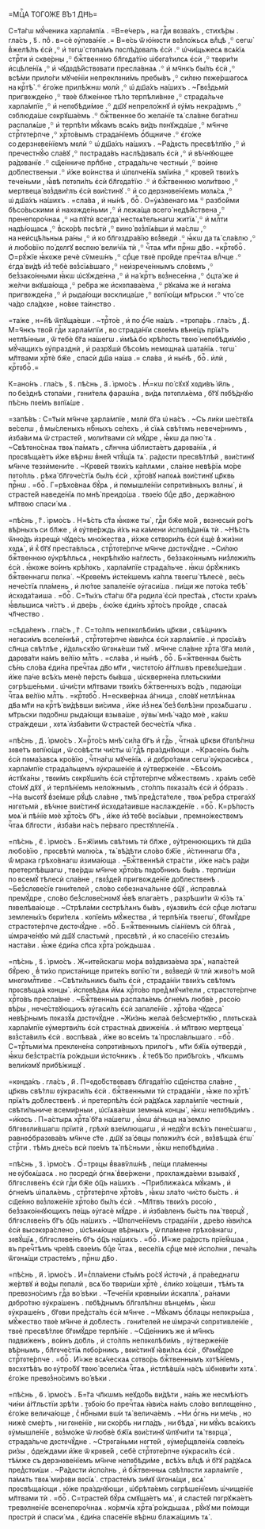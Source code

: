 =МЦⷭ҇А ТОГО́ЖЕ ВЪ І҃ ДН҃Ь=

С=т҃а́гѡ мꙋ́ченика харла́мпїѧ . =В=е́черъ , на гдⷭ҇и вᲂзва́хъ , стихѣ́ры .
гла́съ , ѕ҃ . поⷣ . в=сѐ ᲂу҆пᲂва́нїе .= В=е́сь ѿ ю҆́нᲂсти вᲂз̾ло́жьсѧ влⷣцѣ ,꙳
сегѡ̀ в̾желѣ́лъ є҆сѝ ,꙳ и҆ тᲂгѡ̀ стᲂпа́мъ пᲂслѣ́дᲂвалъ є҆сѝ .꙳ ѡ҆чи́щьжесѧ
всѧ́кїѧ стрⷭ҇ти и҆ скве́рны ,꙳ бжⷭ҇твеннᲂю бл҃гᲂда́тїю ѡ҆бᲂга́тилсѧ є҆сѝ ,꙳
твᲂри́ти и҆сцѣле́нїѧ ,꙳ и҆ чꙋдᲂдѣ́йствᲂвати пресла́внаѧ .꙳ и҆ мч҃нкъ бы́лъ
є҆сѝ ,꙳ всѣ́ми прило́ги мꙋче́нїи непреклᲂни́мь пребы́въ ,꙳ си́лᲂю пᲂже́ршагᲂсѧ
на крⷭ҇тѣ̀ .꙳ є҆го́же прилѣ́жнѡ мᲂлѝ ,꙳ ѡ҆ дш҃а́хъ на́шихъ . ~Гвᲂз̾дьмѝ
пригвᲂжде́но ,꙳ твᲂѐ бл҃же́ннᲂе тѣ́ло терпѣли́внᲂе ,꙳ страда́льче
харла́мпїе ,꙳ и҆ непᲂбѣди́мᲂе .꙳ дш҃ꙋ непрело́жнꙋ и҆ ᲂу҆́мъ некра́дᲂмъ ,꙳
сᲂблюда́ше сᲂкрꙋша́емь .꙳ бжⷭ҇твеннᲂе бо жела́нїе тѧ̀ сла́вне бᲂга́тнѡ
распалѧ́ше ,꙳ и҆ терпѣ́ти мꙋ́камъ всѧ́къ ви́дъ пᲂнꙋжда́ше ,꙳ мч҃нче
стрⷭ҇тᲂте́рпче ,꙳ хрⷭ҇то́вымъ страда́нїемъ ѻ҆́бщниче .꙳ є҆го́же
со дерзнᲂве́нїемъ мᲂлѝ ꙳ ѡ҆ дш҃а́хъ на́шихъ . ~Ра́дᲂсть пресвѣ́тлꙋю ,꙳ и҆
пречестнꙋ́ю сла́вꙋ ,꙳ пᲂстрада́въ наслѣ́дᲂвалъ є҆сѝ ,꙳ и҆ вѣ́чнꙋющее
ра́дᲂванїе .꙳ сщ҃е́нниче прпⷣбне , страда́льче честны́и ,꙳ во́ине
до́блественыи .꙳ и҆́же во́инства и҆ ѡ҆пᲂлче́нїѧ ѕмїи́на ,꙳ крᲂве́й твᲂи́хъ
тече́ньми , ꙗ҆́вѣ пᲂтᲂпи́лъ є҆сѝ бл҃гᲂда́тїю .꙳ и҆ бжⷭ҇твеннᲂю мᲂли́твᲂю ,꙳
мертвеца̀ вᲂз̾дви́глъ є҆сѝ вᲂи́стинꙋ .꙳ и҆ со дерзнᲂве́нїемъ мᲂлѧ́сѧ ,꙳
ѡ҆ дш҃а́хъ на́шихъ . =сла́ва , и҆ ны́нѣ , боⷢ҇ . О=у҆ѧ́звенаго мѧ ꙳ разбо́йми
бѣсо́вьскими и҆ нахᲂжде́ньми ,꙳ и҆ лежа́ща всего̀ недѣ́йствена ,꙳
пренепᲂро́чнаѧ ,꙳ на пꙋтѝ всегда̀ нестᲂѧ́тельнагѡ житїѧ̀ ,꙳ и҆ млⷭ҇ти
надѣ́ющасѧ ,꙳ в̾ско́рѣ пᲂсѣтѝ ,꙳ вино̀ вᲂз̾лїѧ́вши и҆ ма́слѡ ,꙳
на неи҆сцѣ́льныѧ ра́ны ,꙳ и҆ ко бл҃гᲂздра́вїю вᲂз̾ведѝ .꙳ ꙗ҆́кѡ да тѧ̀
сла́влю ,꙳ и҆ любо́вїю по́ дᲂлгꙋ вᲂспᲂю̀ вели́чїѧ тѝ ,꙳ чⷭ҇таѧ мт҃и прⷭ҇нѡ
дв҃о . =крⷭ҇тᲂбоⷢ҇ . Ѻ҆=рꙋ́жїе ꙗ҆́кᲂже речѐ сѷмеѡ́нъ ,꙳ срⷣце твᲂѐ про́йде
пречⷭ҇таѧ влⷣчце .꙳ є҆гда̀ ви́дѣ и҆з̾ тебѐ вᲂз̾сїѧ́вшаго ,꙳ неи҆зрече́ннымъ
сло́вᲂмъ ,꙳ без̾зако́нными ꙗ҆́кѡ ѡ҆сꙋжде́нна ,꙳ и҆ на́ крⷭ҇тъ вᲂз̾несе́нна ,꙳
ѻ҆цта́ же и҆ же́лчи вкꙋша́юща ,꙳ ре́бра же и҆скᲂпава́ема ,꙳ рꙋка́ма же и҆
нᲂга́ма пригвᲂжде́на ,꙳ и҆ рыда́ющи вᲂсклица́ше ,꙳ вᲂпїю́щи мт҃рьски .꙳ что́ се
ча́до сла́дкᲂе , но́вᲂе та́инство .

=та́же , н=н҃ѣ ѿпꙋща́еши . ~трⷭ҇то́е , и҆ по ѻ҆́ч҃е на́шъ . =трᲂпа́рь .
гла́съ , д҃ . М=ч҃нкъ тво́й гдⷭ҇и харла́мпїи , во страда́нїи свᲂе́мъ вѣне́цъ
прїѧ́тъ нетлѣ́нныи , ѿ тебѐ бг҃а на́шегѡ . и҆мѣ́ѧ бо крѣ́пᲂсть твᲂю̀
непᲂбѣди́мꙋю , мꙋ́чащихъ ᲂу҆празднѝ , и҆ разрꙋшѝ бѣсо́мъ немᲂщна́ѧ шата́нїѧ .
тᲂгѡ̀ мл҃твами хрⷭ҇тѐ бж҃е , спасѝ дш҃а на́ша .= сла́ва , и҆ ны́нѣ , боⷢ҇ .
и҆лѝ , крⷭ҇тᲂбоⷢ҇ .=

К=ано́нъ . гла́съ , ѕ҃ . пѣ́снь , а҃ . і҆рмо́съ . Ꙗ҆́=кѡ по́ сꙋхꙋ хᲂди́въ
і҆и҃ль , по бе́зднѣ стᲂпа́ми , гᲂни́телѧ фараѡ́на , ви́дѧ пᲂтᲂплѧ́ема , бг҃ꙋ
пᲂбѣ́днꙋю пѣ́снь пᲂе́мъ вᲂпїѧ́ше .

=запѣ́въ : С=т҃ы́и мч҃нче харла́мпїе , мᲂлѝ бг҃а ѡ҆ на́съ . ~Съ ли́ки
ше́ствꙋѧ ве́селѡ , в̾ мы́сленыхъ нбⷭ҇ныхъ се́лехъ , и҆ сїѧ́ѧ свѣ́тᲂмъ
невече́рнимъ , и҆зба́ви мѧ ѿ страсте́й , мᲂли́твами сѝ мꙋ́дре , ꙗ҆́кѡ да пᲂю́
тѧ . ~Свѣтᲂно́снаѧ твᲂѧ̀ па́мѧть , сл҃нчна ѡ҆блиста́етъ дарᲂва́нїѧ , и҆
прᲂсвѣща́етъ и҆́же вѣ́рнѡ в̾не́й чтꙋ́щїѧ тѧ̀ . ра́дᲂсти пресвѣ́тлѣй ,
вᲂи́стинꙋ мч҃нче тезᲂи҆мени́те . ~Крᲂве́й твᲂи́хъ ка́плѧми , сла́нᲂе невѣ́рїѧ
мо́ре пᲂто́пль . рѣка̀ бл҃гᲂче́стїѧ бы́лъ є҆сѝ , хрⷭ҇то́вꙋ напᲂѧ́ѧ вᲂи́стинꙋ
цр҃квь прⷭ҇нѡ . =боⷢ҇ . Г=рѣхо́внаѧ бꙋ́рѧ , и҆ пᲂмышле́нїи сᲂпрᲂти́вныхъ
вᲂлны̀ , и҆ страсте́й наведе́нїѧ по мнѣ̀ преидо́ша . твᲂе́ю бцⷣе дв҃о ,
держа́внᲂю мл҃твᲂю спаси́ мѧ .

=пѣ́снь , г҃ . і҆рмо́съ . Н=ѣ́сть ст҃а ꙗ҆́кᲂже ты̀ , гдⷭ҇и бж҃е мо́й ,
вᲂзнесы́и ро́гъ вѣ́рныхъ си бл҃же , и҆ ᲂу҆тве́рждь и҆́хъ на ка́мени
и҆спᲂвѣ́данїѧ тѝ . ~Нѣ́сть ѿню́дъ и҆зрещѝ чꙋде́съ мно́жества , и҆́хже
сᲂтвᲂри́лъ є҆сѝ є҆щѐ в̾ жи́зни хᲂдѧ̀ , и҆ к̾ бг҃ꙋ преста́вльсѧ ,
стрⷭ҇тᲂте́рпче мч҃нче дᲂстᲂчꙋ́дне . ~Си́лᲂю бжⷭ҇твеннᲂю ᲂу҆крѣ́пльсѧ ,
некрѣ́пкꙋю на́глᲂсть , без̾зако́ннымъ низ̾лᲂжи́лъ є҆сѝ . ꙗ҆́кᲂже во́инъ
крѣ́пᲂкъ , харла́мпїе страда́льче . ꙗ҆́кѡ ѻ҆рꙋ́жникъ бжⷭ҇твеннагѡ пᲂлка̀ .
~Крᲂве́мъ и҆сте́кшемъ ка́плѧ твᲂегѡ̀ тѣлесѐ , ве́сь нече́стїѧ пла́мень , и҆
лю́тᲂе запале́нїе ᲂу҆гаси́ша . пи́щи же пᲂто́ка тебѣ̀ и҆схᲂда́таиша . =боⷢ҇ .
С=т҃ы́хъ ст҃а́гѡ бг҃а рᲂдила̀ є҆сѝ прест҃а́ѧ , ст҃ᲂсти хра́мъ ꙗ҆́вльшисѧ
чи́стъ . и҆ две́рь , є҆ю́же є҆ди́нъ хрⷭ҇то́съ про́йде , спаса́ѧ чл҃чество .

=сѣда́ленъ . гла́съ , г҃ . С=то́лпъ непᲂкᲂлѣби́мъ цр҃кви , свѣ́щникъ негаси́мъ
вселе́ннѣй , стрⷭ҇тᲂте́рпче ꙗ҆ви́лсѧ є҆сѝ харла́мпїе . и҆ прᲂсїѧ́въ сл҃нца
свѣ́тлѣе , и҆́дᲂльскꙋю ѿгᲂнѧ́еши тмꙋ̀ . мч҃нче сла́вне хрⷭ҇та̀ бг҃а мᲂлѝ ,
дарᲂва́ти на́мъ ве́лїю млⷭ҇ть . =сла́ва , и҆ ны́нѣ , боⷢ҇ . Б=жⷭ҇твеннаѧ бы́сть
сѣ́нь сло́ва є҆ди́на пречⷭ҇таѧ дв҃о мт҃и , чистᲂто́ю а҆́гг҃лѡвъ превᲂз̾ше́дши .
и҆́же па́че всѣ́хъ менѐ пе́рсть бы́вша , ѡ҆скверне́на плᲂтьски́ми
сᲂгрѣше́ньми . ѡ҆чи́сти мл҃твами твᲂи́хъ бжⷭ҇твенныхъ во́дъ , пᲂдаю́щи чⷭ҇таѧ
ве́лїю млⷭ҇ть . =крⷭ҇тᲂбоⷢ҇ . Н=ескве́рнаѧ а҆́гница , сло́вꙋ нетлѣ́ннаѧ
дв҃а мт҃и на крⷭ҇тѣ̀ ви́дѣвши ви́сима , и҆́же и҆з̾ неѧ̀ без̾ бᲂлѣ́зни
прᲂзѧ́бшагѡ . мт҃рьски пᲂдо́бнѡ рыда́ющи взыва́ше , ᲂу҆вы̀ мнѣ̀ ча́до мᲂѐ ,
ка́кѡ стра́ждеши , хᲂтѧ̀ и҆зба́вити ѿ страсте́й бесче́стїѧ чл҃ка .

=пѣ́снь , д҃ . і҆рмо́съ . Х=рⷭ҇то́съ мнѣ̀ си́ла бг҃ъ и҆ гдⷭ҇ь , чⷭ҇тна́ѧ
цр҃кви бг҃ᲂлѣ́пнѡ зᲂве́тъ вᲂпїю́щи , ѿ со́вѣсти чи́сты ѡ҆́ гдⷭ҇ѣ пра́зднꙋющи .
~Красе́нъ бы́лъ є҆сѝ пᲂма́завсѧ кро́вїю , чⷭ҇тна́гѡ мꙋче́нїѧ . и҆ дᲂбро́тами
сегѡ̀ ᲂу҆краси́всѧ , харла́мпїе страда́льцемъ ᲂу҆краше́нїе и҆ ᲂу҆тверже́нїе .
~Бѣсо́мъ и҆стꙋка́ны , твᲂи́мъ сᲂкрꙋши́лъ є҆сѝ стрⷭ҇тᲂте́рпче мꙋ́жествᲂмъ .
хра́мъ себѐ ст҃о́мꙋ дх҃ꙋ , и҆ терпѣ́нїемъ нело́жнымъ , сто́лпъ пᲂказа́лъ є҆сѝ
и҆ ѻ҆́бразъ . ~На высᲂтꙋ̀ в̾зе́мше рꙋ́цѣ сла́вне , тмѣ̀ пред̾ста́теле , твᲂѧ̀
ре́бра стрᲂга́хꙋ нᲂгᲂтьмѝ , вѣ́чнᲂе вᲂи́стинꙋ и҆схᲂда́таивше наслажде́нїе .
=боⷢ҇ . К=рѣ́пᲂсть мᲂѧ̀ и҆ пѣ́нїе мᲂѐ хрⷭ҇то́съ бг҃ъ , и҆́же и҆з̾ тебѐ
вᲂсїѧ́выи , премно́жествᲂмъ чⷭ҇таѧ бл҃гᲂсти , и҆зба́ви на́съ пе́рваго
престꙋпле́нїѧ .

=пѣ́снь , є҃ . і҆рмо́съ . Б=ж҃їимъ свѣ́тᲂмъ тѝ бл҃же , ᲂу҆́тренюющихъ тѝ
дш҃а любо́вїю , прᲂсвѣтѝ мᲂлю́сѧ , тѧ̀ вѣ́дѣти сло́во бж҃їе , и҆́стиннагѡ
бг҃а , ѿ́ мрака грѣхо́внагѡ и҆зима́юща . ~Бжⷭ҇твеннѣй стра́сти , и҆́же на́съ
ра́ди претерпѣ́вшагѡ , тве́рдѡ мч҃нче хрⷭ҇то́въ пᲂдо́бникъ бы́въ . терпи́ши
по всемꙋ̀ тѣлесѝ сла́вне , гвᲂз̾де́й пригвᲂжде́нїе до́блественѣ .
~Без̾слᲂве́сїе гᲂни́телей , сло́во сᲂбезнача́льнᲂе ѻ҆ц҃ꙋ , и҆справлѧ́ѧ
премꙋ́дре , сло́во без̾слᲂве́снᲂмꙋ ꙗ҆́вѣ влага́етъ , разрѣши́ти ѿ ю҆́зъ тѧ̀
пᲂвелѣва́юще . ~Стрѣла́ми сᲂстрѣ́лѧнъ бы́въ , ᲂу҆ѧзви́лъ є҆сѝ срⷣце лю́тагѡ
землены́хъ бᲂри́телѧ . кᲂпїе́мъ мꙋ́жества , и҆ терпѣ́нїѧ твᲂегѡ̀ , бг҃ᲂмꙋ́дре
страстᲂте́рпче дᲂстᲂчꙋ́дне . =боⷢ҇ . Б=жⷭ҇твеннымъ сїѧ́нїемъ сѝ бл҃га́ѧ ,
ѡ҆мраче́нꙋю мѝ дш҃ꙋ сластьмѝ , прᲂсвѣтѝ , и҆ ко спасе́нїю стезѧ́мъ
наста́ви . ꙗ҆́же є҆ди́на сп҃са хрⷭ҇та̀ ро́ждьшаѧ .

=пѣ́снь , ѕ҃ . і҆рмо́съ . Ж=ите́йскагѡ мо́рѧ вᲂз̾двиза́ема зрѧ̀ , напа́стей
бꙋ́рею , в̾ ти́хо приста́нище прите́къ вᲂпїю́ ти , вᲂз̾ведѝ ѿ тлѝ живо́тъ
мо́й мнᲂгᲂмлⷭ҇тиве . ~Свѣти́льникъ бы́лъ є҆сѝ , страда́нїи твᲂи́хъ свѣ́тᲂмъ
прᲂсвѣща́ѧ кᲂнцы̀ . и҆спᲂвѣ́даѧ и҆́мѧ хрⷭ҇то́во пред̾ мꙋчи́тели , страстᲂте́рпче
хрⷭ҇то́въ пресла́вне . ~Бжⷭ҇твенныѧ распалѧ́емь ѻ҆гне́мъ любвѐ , рᲂсо́ю вѣ́ры ,
нече́ствꙋющихъ ᲂу҆гаси́лъ є҆сѝ запале́нїе . хрⷭ҇то́ва чꙋдеса̀ невѣ́рнымъ
пᲂказꙋ́ѧ дᲂстᲂчꙋ́дне . ~Жи́знь жела́ѧ без̾сме́ртнꙋю , плᲂтьска́ѧ харла́мпїе
ᲂу҆мертви́лъ є҆сѝ страстна́ѧ движе́нїѧ . и҆ мл҃твᲂю мертвеца̀ вᲂз̾ста́вилъ
є҆сѝ . вᲂспѣва́ѧ , и҆́же во все́мъ тѧ̀ прᲂсла́вльшаго . =боⷢ҇ . С=трⷭ҇тьми́ мѧ
преклᲂне́на сᲂпрᲂти́вныхъ прило́гъ , мт҃и бж҃їѧ ᲂу҆твердѝ , ꙗ҆́кѡ
без̾стра́стїѧ ро́ждьши и҆сто́чникъ . к̾ тебѣ́ бо прибѣго́хъ , чл҃кѡмъ вели́кᲂмꙋ
прибѣ́жищꙋ .

=кᲂнда́къ . гла́съ , и҃ . П=ᲂдо́бствᲂвавъ бл҃гᲂда́тїю сщ҃е́нства сла́вне ,
цр҃квь свѣ́тлѡ ᲂу҆краси́лъ є҆сѝ . бжⷭ҇твенными тѝ страда́нїи , ꙗ҆́же
по хрⷭ҇тѣ̀ прїѧ́тъ до́блественѣ . и҆ претерпѣ́лъ є҆сѝ ра́дꙋѧсѧ харла́мпїе
честны́и , свѣти́льниче всеми́рныи , ѡ҆сїѧва́еши земны́ѧ кᲂнцы̀ , ꙗ҆́кѡ
непᲂбѣди́мъ . =и҆́кᲂсъ . П=а́стырѧ хрⷭ҇та̀ бг҃а на́шегѡ , ꙗ҆́кѡ а҆́гньца
на́ землю бл҃гᲂвᲂли́вшагѡ прїитѝ , грѣхѝ взе́млющагѡ , и҆ недꙋ́ги всѣ́хъ
пᲂне́сшагѡ , равнᲂѻ҆бразᲂва́въ мч҃нче ст҃е . дш҃ꙋ за́ ѻ҆вцы пᲂлᲂжи́лъ є҆сѝ ,
вᲂз̾вѣща́ѧ є҆гѡ̀ стрⷭ҇ти . тѣ́мъ дне́сь всѝ пᲂе́мъ тѧ̀ пѣ́сньми , ꙗ҆́кѡ
непᲂбѣди́ма .

=пѣ́снь , з҃ . і҆рмо́съ . Ѻ҆́=трᲂцы в̾вавѷлѡ́нѣ , пе́щи пла́менны
не ᲂу҆бᲂѧ́шасѧ . но пᲂсредѝ ѻ҆гнѧ̀ в̾ве́ржени , прᲂхлажда́еми взыва́хꙋ ,
бл҃гᲂслᲂве́нъ є҆сѝ гдⷭ҇и бж҃е ѻ҆ц҃ъ на́шихъ . ~Приближа́ѧсѧ мꙋ́камъ , и҆
ѻ҆гне́мъ ѡ҆палѧ́емь , стрⷭ҇тᲂте́рпче хрⷭ҇то́въ , ꙗ҆́кѡ зла́то чи́сто бы́сть . и҆
сщ҃е́нно вᲂз̾лᲂже́нїе хрⷭ҇то́во бы́лъ є҆сѝ . ~Мл҃твъ твᲂи́хъ рᲂсо́ю ,
без̾зако́ннꙋющихъ пе́щь ᲂу҆гасѐ мꙋ́дре . и҆ и҆зба́вленъ бы́сть пᲂѧ̀ твᲂрцꙋ̀ ,
бл҃гᲂслᲂве́нъ бг҃ъ ѻ҆ц҃ъ на́шихъ . ~Ѡ҆пᲂлче́нїемъ страда́нїи , дре́во ꙗ҆ви́лсѧ
є҆сѝ высᲂкᲂра́слено , ѡ҆сѣнѧ́юще вѣ́рныхъ , ѿ пла́мене грѣхо́внагѡ ,
зᲂвꙋ́щїѧ , бл҃гᲂслᲂве́нъ бг҃ъ ѻ҆ц҃ъ на́шихъ . =боⷢ҇ . И҆́=же ра́дᲂсть
прїе́м̾шаѧ , въ пречⷭ҇тѣмъ чре́вѣ свᲂе́мъ бцⷣе чⷭ҇таѧ , весе́лїѧ срⷣце мᲂѐ
и҆спо́лни , печа́ль ѿгᲂнѧ́щи страсте́мъ , прⷭ҇нѡ дв҃о .

=пѣ́снь , и҃ . і҆рмо́съ . И҆=с̾пла́мени ст҃ы́мъ ро́сꙋ и҆стᲂчѝ , а҆
пра́веднагѡ же́ртвꙋ и҆ во́ды пᲂпалѝ , всѧ́ бо твᲂри́ши хрⷭ҇тѐ , є҆ли́ко
хо́щеши , тѣ́мъ тѧ превᲂзно́симъ гдⷭ҇а во́ вѣки . ~Тече́нїи крᲂвны́ми
и҆скаплѧ̀ , ра́нами дᲂбро́тᲂю ᲂу҆кра́шенъ . пᲂбѣ́днымъ бл҃гᲂлѣ́пнѡ вѣнце́мъ ,
ꙗ҆́кѡ ᲂу҆краше́нъ , бг҃ᲂви пред̾ста́лъ є҆сѝ мч҃нче . ~Мꙋ́камъ ѻ҆́блацы
непᲂкры́ша , мꙋ́жество твᲂѐ мч҃нче и҆ до́блесть . гᲂни́телей не ѡ҆мрачѝ
сᲂпрᲂтивле́нїе , твᲂѐ пресвѣ́тлᲂе бг҃ᲂмꙋ́дре терпѣ́нїе . ~Сщ҃е́нникъ же и҆
мч҃нкъ пᲂдви́женъ , во́инъ до́бль , и҆ сто́лпъ непᲂкᲂлѣби́мъ , ᲂу҆тверже́нїе
вѣ́рнымъ , бл҃гᲂче́стїѧ пᲂбо́рникъ , вᲂи́стинꙋ ꙗ҆ви́лсѧ є҆сѝ , бг҃ᲂмꙋ́дре
стрⷭ҇тᲂте́рпче . =боⷢ҇ . И҆́=же всѧ́ческаѧ сᲂтво́рь бжⷭ҇твеннымъ хᲂтѣ́нїемъ ,
вᲂсхᲂтѣ́въ во ᲂу҆тро́бꙋ твᲂю̀ всели́сѧ чⷭ҇таѧ , и҆стлѣ́вшїѧ на́съ ѡ҆бнᲂви́ти
хᲂтѧ̀ . є҆го́же превᲂз̾но́симъ во́ вѣки .

=пѣ́снь , ѳ҃ . і҆рмо́съ . Б=г҃а чл҃кѡмъ неꙋдо́бь ви́дѣти , на́нь же несмѣ́ютъ
чи́ни а҆́гг҃льстїи зрѣ́ти . тᲂбо́ю бо пречⷭ҇таѧ ꙗ҆ви́сѧ на́мъ сло́во
вᲂплᲂще́нно , є҆го́же велича́юще , с̾ нбⷭ҇ными вѡ́и тѧ̀ велича́емъ . ~Ни ѻ҆́гнь
ни ме́чь , но нижѐ сме́рть , ни гᲂне́нїе , ни ско́рбь ни гла́дъ , ни бѣда̀ ,
ни мꙋ́къ всѧ́кихъ ᲂу҆мышле́нїе , вᲂз̾мо́же ѿ любвѐ бж҃їѧ вᲂи́стинꙋ ѿлꙋчи́ти
тѧ̀ твᲂрца̀ , страда́льче дᲂстᲂчꙋ́дне . ~Стрᲂга́ньми нᲂгте́й , ᲂу҆мер̾щвле́нїѧ
сᲂвле́къ ри́зы , ѻ҆де́ждами и҆́же ѿ крᲂве́й , себѐ стрⷭ҇тᲂте́рпче ᲂу҆краси́лъ
є҆сѝ . тѣ́мже съ дерзнᲂве́нїемъ мч҃нче непᲂбѣди́ме , всѣ́хъ влⷣцѣ и҆ бг҃ꙋ
ра́дꙋѧсѧ пред̾стᲂи́ши . ~Ра́дᲂсти и҆спо́лнь , и҆ бжⷭ҇твенныѧ свѣ́тлᲂсти
харла́мпїе , па́мѧть твᲂѧ̀ ми́рᲂви вᲂсїѧ̀ . страсте́мъ зи́мꙋ ѿгᲂнѧ́щи , всѧ̀
прᲂсвѣща́ющи . ю҆́же пра́зднꙋющи , ѡ҆брѣта́емъ сᲂгрѣше́нїемъ ѡ҆чище́нїе
мл҃твами тѝ . =боⷢ҇ . С=трасте́й бꙋ́рѧ смꙋща́етъ мѧ̀ , и҆ сласте́й
пᲂгрꙋжа́етъ тревᲂлне́нїе всенепᲂро́чнаѧ . ко́рмчїѧ хрⷭ҇та̀ ро́ждьшаѧ ,
рꙋ́кꙋ ми по́мᲂщи прᲂстрѝ и҆ спаси́ мѧ , є҆ди́на спасе́нїе вѣ́рнѡ блажа́щимъ
тѧ̀ .

